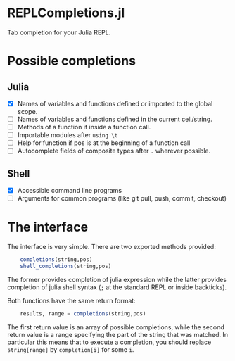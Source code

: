 REPLCompletions.jl
==================

Tab completion for your Julia REPL.

# Possible completions
## Julia
- [x] Names of variables and functions defined or imported to the global scope.
- [ ] Names of variables and functions defined in the current cell/string.
- [ ] Methods of a function if inside a function call.
- [ ] Importable modules after `using \t`
- [ ] Help for function if pos is at the beginning of a function call
- [ ] Autocomplete fields of composite types after `.` wherever possible.

## Shell
- [x] Accessible command line programs
- [ ] Arguments for common programs (like git pull, push, commit, checkout)

# The interface

The interface is very simple. There are two exported methods provided:

```julia
	completions(string,pos)
	shell_completions(string,pos)
```

The former provides completion of julia expression while the latter provides completion 
of julia shell syntax (`;` at the standard REPL or inside backticks).

Both functions have the same return format:

```julia
	results, range = completions(string,pos)
```

The first return value is an array of possible completions, while the second return value 
is a range specifying the part of the string that was matched. In particular this means
that to execute a completion, you should replace `string[range]` by `completion[i]` for some `i`.

